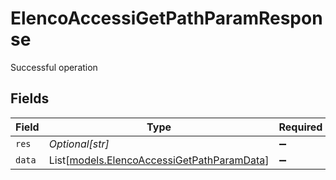 # ElencoAccessiGetPathParamResponse

Successful operation


## Fields

| Field                                                                                    | Type                                                                                     | Required                                                                                 | Description                                                                              | Example                                                                                  |
| ---------------------------------------------------------------------------------------- | ---------------------------------------------------------------------------------------- | ---------------------------------------------------------------------------------------- | ---------------------------------------------------------------------------------------- | ---------------------------------------------------------------------------------------- |
| `res`                                                                                    | *Optional[str]*                                                                          | :heavy_minus_sign:                                                                       | N/A                                                                                      | elencoaccessi                                                                            |
| `data`                                                                                   | List[[models.ElencoAccessiGetPathParamData](../models/elencoaccessigetpathparamdata.md)] | :heavy_minus_sign:                                                                       | N/A                                                                                      |                                                                                          |